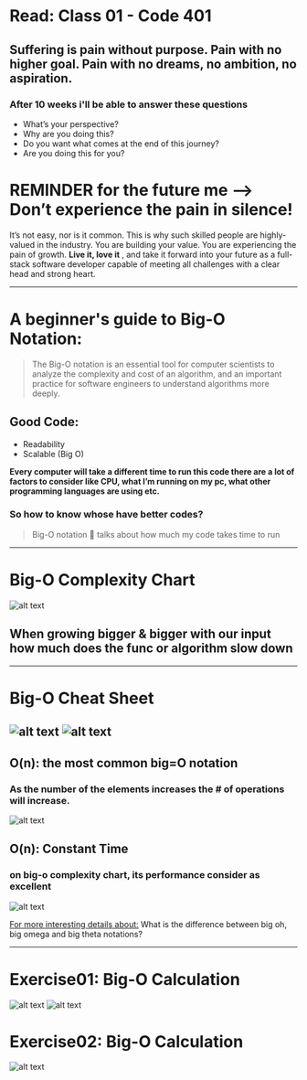 # Read: Class 01 - Code 401
## Suffering is pain without purpose. Pain with no higher goal. Pain with no dreams, no ambition, no aspiration.

### After 10 weeks i'll be able to answer these questions 

- What’s your perspective?
- Why are you doing this?
- Do you want what comes at the end of this journey?
- Are you doing this for you?

# REMINDER for the future me --> Don’t experience the pain in silence! 

It’s not easy, nor is it common. This is why such skilled people are highly-valued in the industry. 
You are building your value. You are experiencing the pain of growth. **Live it, love it** , 
and take it forward into your future as a full-stack software developer capable of meeting all challenges with a clear head and strong heart.

----

# A beginner's guide to Big-O Notation:

> The Big-O notation is an essential tool for computer scientists to analyze the complexity and cost of an algorithm, 
and an important practice for software engineers to understand algorithms more deeply.

## Good Code: 
- Readability 
- Scalable (Big O)

**Every computer will take a different time to run this code there are a lot of factors to consider like CPU, what I’m running on my pc, what other programming languages are using etc.**

### So how to know whose have better codes?
> Big-O notation  talks about how much my code takes time to run
---

# Big-O Complexity Chart
![alt text](./assets/09.png "09")

## **When growing bigger & bigger with our input how much does the func or algorithm slow down**
<!-- [manual pages](file:///C:/Users/sarah/AppData/Local/Temp/MicrosoftEdgeDownloads/9a58f527-481b-4002-a738-dab316ba767e/BigO-cheat-sheet+(1).pdf) -->
---
# Big-O Cheat Sheet
![alt text](./assets/08.png "08")
![alt text](./assets/07.png "07")
---
## O(n): the most common big=O notation
### As the number of the elements increases the # of operations will increase.
![alt text](./assets/10.png "10")

## O(n): Constant Time
### on big-o complexity chart, its performance consider as excellent 

![alt text](./assets/11.png "11")

[For more interesting details about:](https://www.quora.com/What-is-the-difference-between-big-oh-big-omega-and-big-theta-notations) What is the difference between big oh, big omega and big theta notations?


---

# Exercise01: Big-O Calculation
![alt text](./assets/12.png "12")
![alt text](./assets/13.png "13")

# Exercise02: Big-O Calculation
![alt text](./assets/14.png "14")






